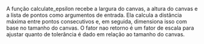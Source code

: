 A função calculate_epsilon recebe a largura do canvas, a altura do canvas e a lista de pontos como argumentos de entrada. 
Ela calcula a distância máxima entre pontos consecutivos e, em seguida, dimensiona isso com base no tamanho do canvas. 
O fator nao retorno é um fator de escala para ajustar quanto de tolerância é dado em relação ao tamanho do canvas. 